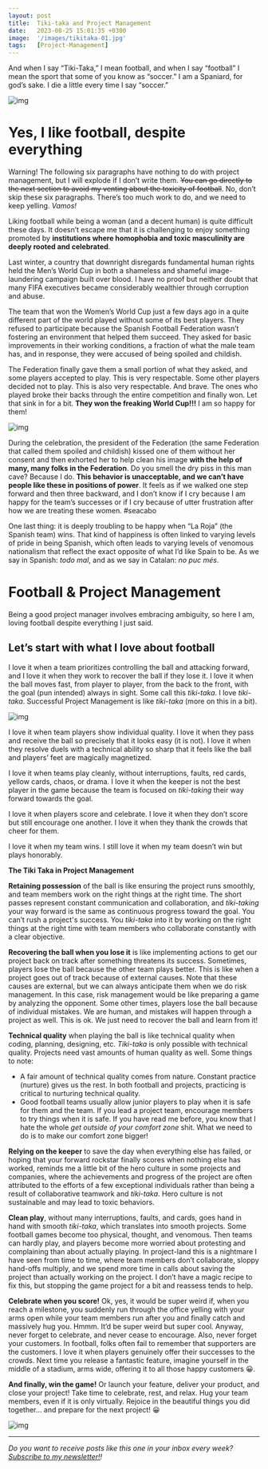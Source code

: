 ```yaml
---
layout: post
title:  Tiki-taka and Project Management
date:   2023-08-25 15:01:35 +0300
image:  '/images/tikitaka-01.jpg'
tags:   [Project-Management]
---
```


And when I say “Tiki-Taka,” I mean football, and when I say “football” I mean the sport that some of you know as “soccer.” I am a Spaniard, for god’s sake. I die a little every time I say “soccer.”

![img]({{site.baseurl}}/images/tikitaka-01.jpg#center)

# Yes, I like football, despite everything

Warning! The following six paragraphs have nothing to do with project management, but I will explode if I don’t write them. ~~You can go directly to the next section to avoid my venting about the toxicity of football~~. No, don’t skip these six paragraphs. There’s too much work to do, and we need to keep yelling. *Vamos!*

Liking football while being a woman (and a decent human) is quite difficult these days. It doesn’t escape me that it is challenging to enjoy something promoted by **institutions where homophobia and toxic masculinity are deeply rooted and celebrated**. 

Last winter, a country that downright disregards fundamental human rights held the Men’s World Cup in both a shameless and shameful image-laundering campaign built over blood. I have no proof but neither doubt that many FIFA executives became considerably wealthier through corruption and abuse. 

The team that won the Women’s World Cup just a few days ago in a quite different part of the world played without some of its best players. They refused to participate because the Spanish Football Federation wasn’t fostering an environment that helped them succeed. They asked for basic improvements in their working conditions, a fraction of what the male team has, and in response, they were accused of being spoiled and childish. 

The Federation finally gave them a small portion of what they asked, and some players accepted to play. This is very respectable. Some other players decided not to play. This is also very respectable. And brave. The ones who played broke their backs through the entire competition and finally won. Let that sink in for a bit. **They won the freaking World Cup!!!** I am so happy for them! 

![img]({{site.baseurl}}/images/tikitaka-02.png#center)

During the celebration, the president of the Federation (the same Federation that called them spoiled and childish) kissed one of them without her consent and then exhorted her to help clean his image **with the help of many, many folks in the Federation**. Do you smell the dry piss in this man cave? Because I do. **This behavior is unacceptable, and we can’t have people like these in positions of power**. It feels as if we walked one step forward and then three backward, and I don’t know if I cry because I am happy for the team’s successes or if I cry because of utter frustration after how we are treating these women. #seacabo

One last thing: it is deeply troubling to be happy when “La Roja” (the Spanish team) wins. That kind of happiness is often linked to varying levels of pride in being Spanish, which often leads to varying levels of venomous nationalism that reflect the exact opposite of what I’d like Spain to be. As we say in Spanish: *todo mal*, and as we say in Catalan: *no puc més*. 

# Football & Project Management

Being a good project manager involves embracing ambiguity, so here I am, loving football despite everything I just said. 

## **Let’s start with what I love about football**

I love it when a team prioritizes controlling the ball and attacking forward, and I love it when they work to recover the ball if they lose it. I love it when the ball moves fast, from player to player, from the back to the front, with the goal (pun intended) always in sight. Some call this *tiki-taka*. I love *tiki-taka*. Successful Project Management is like *tiki-taka* (more on this in a bit).

![img]({{site.baseurl}}/images/tikitaka-06.gif#center)

I love it when team players show individual quality. I love it when they pass and receive the ball so precisely that it looks easy (it is not). I love it when they resolve duels with a technical ability so sharp that it feels like the ball and players’ feet are magically magnetized.

I love it when teams play cleanly, without interruptions, faults, red cards, yellow cards, chaos, or drama. I love it when the keeper is not the best player in the game because the team is focused on *tiki-taking* their way forward towards the goal.

I love it when players score and celebrate. I love it when they don’t score but still encourage one another. I love it when they thank the crowds that cheer for them.

I love it when my team wins. I still love it when my team doesn’t win but plays honorably.

**The Tiki Taka in Project Management**

**Retaining possession** of the ball is like ensuring the project runs smoothly, and team members work on the right things at the right time. The short passes represent constant communication and collaboration, and *tiki-taking* your way forward is the same as continuous progress toward the goal. You can’t rush a project's success. You *tiki-taka* into it by working on the right things at the right time with team members who collaborate constantly with a clear objective.

**Recovering the ball when you lose it** is like implementing actions to get our project back on track after something threatens its success. Sometimes, players lose the ball because the other team plays better. This is like when a project goes out of track because of external causes. Note that these causes are external, but we can always anticipate them when we do risk management. In this case, risk management would be like preparing a game by analyzing the opponent. Some other times, players lose the ball because of individual mistakes. We are human, and mistakes will happen through a project as well. This is ok. We just need to recover the ball and learn from it!

**Technical quality** when playing the ball is like technical quality when coding, planning, designing, etc. *Tiki-taka* is only possible with technical quality. Projects need vast amounts of human quality as well. Some things to note:

- A fair amount of technical quality comes from nature. Constant practice (nurture) gives us the rest. In both football and projects, practicing is critical to nurturing technical quality.
- Good football teams usually allow junior players to play when it is safe for them and the team. If you lead a project team, encourage members to try things when it is safe. If you have read me before, you know that I hate the whole *get outside of your comfort zone* shit. What we need to do is to make our comfort zone bigger!

**Relying on the keeper** to save the day when everything else has failed, or hoping that your forward rockstar finally scores when nothing else has worked, reminds me a little bit of the hero culture in some projects and companies, where the achievements and progress of the project are often attributed to the efforts of a few exceptional individuals rather than being a result of collaborative teamwork and *tiki-taka*. Hero culture is not sustainable and may lead to toxic behaviors.

**Clean play**, without many interruptions, faults, and cards, goes hand in hand with smooth *tiki-taka*, which translates into smooth projects. Some football games become too physical, thought, and venomous. Then teams can hardly play, and players become more worried about protesting and complaining than about actually playing. In project-land this is a nightmare I have seen from time to time, where team members don’t collaborate, sloppy hand-offs multiply, and we spend more time in calls about saving the project than actually working on the project. I don’t have a magic recipe to fix this, but stopping the game project for a bit and reassess tends to help.

**Celebrate when you score!** Ok, yes, it would be super weird if, when you reach a milestone, you suddenly run through the office yelling with your arms open while your team members run after you and finally catch and massively hug you. Hmmm. It’d be super weird but super cool. Anyway, never forget to celebrate, and never cease to encourage. Also, never forget your customers. In football, folks often fail to remember that supporters are the customers. I love it when players genuinely offer their successes to the crowds. Next time you release a fantastic feature, imagine yourself in the middle of a stadium, arms wide, offering it to all those happy customers 😀.

**And finally, win the game!** Or launch your feature, deliver your product, and close your project! Take time to celebrate, rest, and relax. Hug your team members, even if it is only virtually. Rejoice in the beautiful things you did together… and prepare for the next project! 😀

![img]({{site.baseurl}}/images/tikitaka-05.jpg#center)

------

*Do you want to receive posts like this one in your inbox every week?  [<u>Subscribe to my newsletter!</u>](https://popcultureguidetopm.substack.com/)!* 